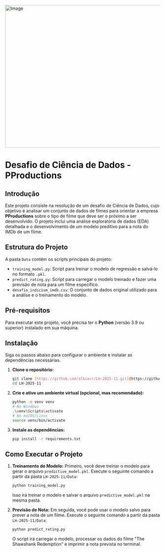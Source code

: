 <img width="1467" height="462" alt="Image" src="https://github.com/user-attachments/assets/74c294a0-0ccd-4712-9d8c-2c9afcd4594f" />

# Desafio de Ciência de Dados - PProductions

## Introdução

Este projeto consiste na resolução de um desafio de Ciência de Dados, cujo objetivo é analisar um conjunto de dados de filmes para orientar a empresa **PProductions** sobre o tipo de filme que deve ser o próximo a ser desenvolvido. O projeto inclui uma análise exploratória de dados (EDA) detalhada e o desenvolvimento de um modelo preditivo para a nota do IMDb de um filme.

## Estrutura do Projeto

A pasta `Data` contém os scripts principais do projeto:

- `training_model.py`: Script para treinar o modelo de regressão e salvá-lo no formato `.pkl`.
- `predict_rating.py`: Script para carregar o modelo treinado e fazer uma previsão de nota para um filme específico.
- `desafio_indicium_imdb.csv`: O conjunto de dados original utilizado para a análise e o treinamento do modelo.

## Pré-requisitos

Para executar este projeto, você precisa ter o **Python** (versão 3.9 ou superior) instalado em sua máquina.

## Instalação

Siga os passos abaixo para configurar o ambiente e instalar as dependências necessárias.

1.  **Clone o repositório:**
    ```bash
    git clone [https://github.com/albiecr/LH-2025-11.git](https://github.com/albiecr/LH-2025-11.git)
    cd LH-2025-11
    ```

2.  **Crie e ative um ambiente virtual (opcional, mas recomendado):**
    ```bash
    python -m venv venv
    # No Windows
    .\venv\Scripts\activate
    # No macOS/Linux
    source venv/bin/activate
    ```

3.  **Instale as dependências:**
    ```bash
    pip install -r requirements.txt
    ```

## Como Executar o Projeto

1.  **Treinamento do Modelo:**
    Primeiro, você deve treinar o modelo para gerar o arquivo `predictive_model.pkl`. Execute o seguinte comando a partir da pasta `LH-2025-11/Data`:
    ```bash
    python training_model.py
    ```
    Isso irá treinar o modelo e salvar o arquivo `predictive_model.pkl` na mesma pasta.

2.  **Previsão de Nota:**
    Em seguida, você pode usar o modelo salvo para prever a nota de um filme. Execute o seguinte comando a partir da pasta `LH-2025-11/Data`:
    ```bash
    python predict_rating.py
    ```
    O script irá carregar o modelo, processar os dados do filme "The Shawshank Redemption" e imprimir a nota prevista no terminal.

